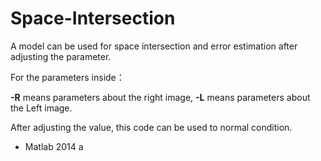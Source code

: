# Space-Intersection
A model can be used for space intersection and error estimation after adjusting the parameter.

For the parameters inside：

**-R** means parameters about the right image, **-L** means parameters about the Left image.

After adjusting the value, this code can be used to normal condition.

* Matlab 2014 a

